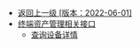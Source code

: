- [返回上一级 [版本：2022-06-01]](开放API/云规范接口/版本：2022-06-01/_sidebar.md)
- [终端资产管理相关接口](开放API/云规范接口/版本：2022-06-01/终端资产管理相关接口/)
  - [查询设备详情](开放API/云规范接口/版本：2022-06-01/终端资产管理相关接口/查询设备详情.md)
